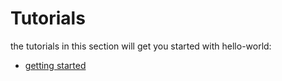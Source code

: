 Tutorials
=========

the tutorials in this section will get you started with hello-world:

* [getting started](/tutorials/getting-started.md)